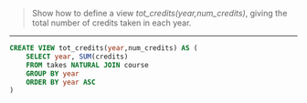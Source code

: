 > Show how to define a view _tot_credits(year,num_credits)_, giving the total number 
> of credits taken in each year. 

--------------------------------

```sql
CREATE VIEW tot_credits(year,num_credits) AS (
    SELECT year, SUM(credits)
    FROM takes NATURAL JOIN course
    GROUP BY year
    ORDER BY year ASC
)
```